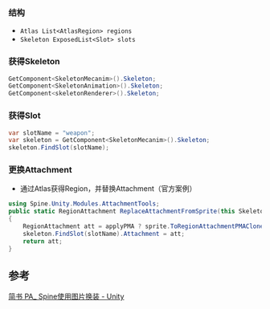 ### 结构
- ```Atlas List<AtlasRegion> regions```
- ```Skeleton ExposedList<Slot> slots```

### 获得Skeleton
```csharp
GetComponent<SkeletonMecanim>().Skeleton;
GetComponent<SkeletonAnimation>().Skeleton;
GetComponent<skeletonRenderer>().Skeleton;
```

### 获得Slot
```csharp
var slotName = "weapon";
var skeleton = GetComponent<SkeletonMecanim>().Skeleton;
skeleton.FindSlot(slotName);
```

### 更换Attachment
- 通过Atlas获得Region，并替换Attachment（官方案例）
```csharp
using Spine.Unity.Modules.AttachmentTools;
public static RegionAttachment ReplaceAttachmentFromSprite(this Skeleton skeleton, string slotName, Sprite sprite, Shader shader, bool applyPMA, float rotation = 0f)
{
    RegionAttachment att = applyPMA ? sprite.ToRegionAttachmentPMAClone(shader, rotation: rotation) : sprite.ToRegionAttachment(new Material(shader), rotation: rotation);
    skeleton.FindSlot(slotName).Attachment = att;
    return att;
}
```

## 参考
[简书 PA_ Spine使用图片换装 - Unity](https://www.jianshu.com/p/893cc1dd2838)
